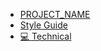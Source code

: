 - [PROJECT_NAME](/)
- [Style Guide](styleguide/about "The Project StyleGuide")
- [:computer: Technical](technical.md "The Project Page Title")